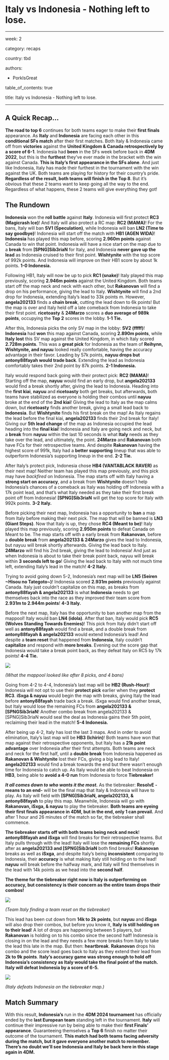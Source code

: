 # Italy vs Indonesia - Nothing left to lose.

---

week: 2

category: recaps

country: tbd

authors:

- PorkIsGreat

table_of_contents: true

title: Italy vs Indonesia - Nothing left to lose.

---

## **A Quick Recap…**

**The road to top 6** continues for both teams eager to make their **first finals** appearance. As **Italy** and **Indonesia** are facing each other in this **conditional SFs match** after their first matches. Both Italy & Indonesia came off from **victories** against the **United Kingdom & Canada retrospectively by a score of 6-1**. Indonesia had **been** in the SFs week before back in **4DM 2022**, but this is the **furthest** they’ve ever made in the bracket with the win against Canada. **This is Italy’s first appearance in the SFs alone**. And just like Indonesia, Italy has made their furthest in the tournament with the win against the UK. Both teams are playing for history for their country’s pride. **Regardless of the result, both teams will finish in the Top 8**. But it’s obvious that these 2 teams want to keep going all the way to the end. Regardless of what happens, these 2 teams will give everything they got!

## **The Rundown**

**Indonesia** won the **roll battle** against **Italy**. Indonesia will first protect **RC3 (Magicrash Ice)**! And Italy will also protect a RC map: **RC2 (MAMA)**! For the bans, Italy will ban **SV1 (Speculation)**, while Indonesia will ban **LN2 (Time to say goodbye)**! Indonesia will start off the match with **HB1 (AGEN WIDA)**! **Indonesia** has played this map before, scoring **2.960m points** against Canada to win that point. Indonesia will have a nice start on the map due to a **break** from **[SPNG]Sib3riaN** for Italy, and Indonesia **never gave up the lead** as Indonesia cruised to their first point. **Wishtynite** with the top score of 992k points. And Indonesia will improve on their HB1 score by about 1k points. **1-0 Indonesia.**

Following HB1, Italy will now be up to pick **RC1 (snake)**! Italy played this map previously, scoring **2.946m points** against the United Kingdom. Both teams start off the map neck and neck with each other, but **Rakanovan** will find a drop on his performance, giving the lead to Italy. **Wishtynite** will find a 2nd drop for Indonesia, extending Italy’s lead to 33k points m. However, **angela202133** finds a **chain break**, cutting the lead down to 6k points! But the map is over and Italy held off a late comeback from Indonesia to take their first point. **ricetoasty** & **24Marzo** scores a **duo average of 989k points**, occupying the **Top 2** scores in the lobby. **1-1 Tie.**

After this, Indonesia picks the only SV map in the lobby: **SV2 (fffff)**! **Indonesia** had **won** this map against Canada, scoring **2.890m points**, while **Italy** **lost** this SV map against the United Kingdom, in which Italy scored **2.728m points**. This was a **great pick** for Indonesia as the team of **Reihynn, Wishtynite, and nayuu** looked really comfortable, having the accuracy advantage in their favor. Leading by 57k points, **nayuu drops but antony88fayah would trade back**. Extending the lead as Indonesia comfortably takes their 2nd point by 87k points. **2-1 Indonesia.**

Italy would respond back going with their protect pick: **RC2 (MAMA)**! Starting off the map, **nayuu** would find an early drop, but **angela202133** would find a break shortly after, giving the lead to Indonesia. Heading into the **first kiai**, **nayuu** and **ricetoasty** both get breaks, but afterwards, both teams have stabilized as everyone is holding their combos until **nayuu** broke at the end of the **2nd kiai**! Giving the lead to Italy as the map calms down, but **ricetoasty** finds another break, giving a small lead back to **Indonesia**. But **Wishtynite** finds his first break on the map! As Italy regains the lead before the final kiai, **angela202133** finds their 2nd break for Italy! Giving our **5th lead change** of the map as Indonesia occupied the lead heading into the **final kiai**! Indonesia and Italy are going neck and neck, but a **break** from **nayuu** within the last 10 seconds is what **Italy** needs as they take over the lead, and ultimately, the point. **24Marzo** and **Rakanovan** both have FCs for their retrospective teams. And despite **Rakanovan** having the highest score of 991k, Italy had a **better supporting** lineup that was able to outperform Indonesia’s supporting lineup in the end. **2-2 Tie.**

After Italy’s protect pick, Indonesia chose **HB4 (VANTABLACK RAVER)** as their next map! Neither team has played this map previously, and this pick may have *backfired* on Indonesia. The map starts off with Italy having a **strong start on accuracy**, and a break from **Wishtynite** doesn’t help Indonesia’s chances of a comeback as Italy was holding off Indonesia with a 17k point lead, and that’s what Italy needed as they take their first break point off from Indonesia! **[SPNG]Sib3riaN** will get the top score for Italy with 992k points. **3-2 Italy.**

Before picking their next map, Indonesia has a opportunity to **ban** a map from Italy before making their next pick. The map that will be banned is **LN3 (Giant Steps)**. Now that Italy is up, they chose **RC4 (Meant to be)**! Italy played this map previously, scoring **2.950m points** to defeat Canada on Meant to be. The map starts off with a early break from **Rakanovan**, before a **double break** from **angela202133 & 24Marzo** gives the lead to Indonesia, but nayuu will break shortly afterwards. Giving the lead back to Italy. **24Marzo** will find his 2nd break, giving the lead to Indonesia! And just as when Indonesia is about to take their break point back, nayuu will break within **3 seconds left to go**! Giving the lead back to Italy with not much time left, extending Italy’s lead in the match! **4-2 Italy.**

Trying to avoid going down 5-2, Indonesia’s next map will be **LN5 (Seiren ~Hisou no Tategoto~)**! Indonesia scored **2.931m points** previously against Canada. Italy just couldn’t capitalize on this map, as breaks from **antony88fayah & angela202133** is what **Indonesia** needs to get themselves back into the race as they improved their team score from **2.931m to 2.944m points**! **4-3 Italy.**

Before the next map, Italy has the opportunity to ban another map from the mappool! Italy would ban **LN4 (idola)**. After that ban, Italy would pick **RC5 (Wolves Standing Towards Enemies)**! This pick from Italy didn’t start off well as **antony88fayah** would find a break, and a double break from **antony88fayah & angela202133** would extend Indonesia’s lead! And despite a **team reset** that happened from **Indonesia**, Italy couldn’t **capitalize** and respond with **more breaks**. Evening out the score gap that Indonesia would take a break point back, as they defeat Italy on RC5 by 17k points! **4-4 Tie.**

![](https://lh7-us.googleusercontent.com/45ZqIaVh2_WdGF0C-Vq_0nnDNx7wPS4g8m6M_G9tOFRNla7hozZCOPM3yKnZRaQl1z5bmEdOaqigwoTeMQQWkyu_3K1KdArn0dBZiGgW4FoNQ-KX_0WiOfP1lYCoNFf_HDmUonA6V4xHv9y-HYCg6ds)

*(What the mappool looked like after 8 picks, and 4 bans)*

Going from 4-2 to 4-4, Indonesia’s last map will be **HB2 (Rush-Hour)**! Indonesia will not opt to use their **protect pick** earlier when they **protect RC3**. **iSxga & nayuu** would begin the map with breaks, giving Italy the lead before **antony88fayah** trade back a break. iSxga would find another break, but Italy would lose the remaining FCs from **angela202133 & [SPNGSib3riaN**! Another combo break from angela202133 & [SPNG]Sib3riaN would seal the deal as Indonesia gains their 5th point, reclaiming their lead in the match! **5-4 Indonesia.**

After being up 4-2, Italy has lost the last 3 maps. And in order to avoid elimination, Italy’s last map will be **HB3 (Ichirin)**! Both teams have won that map against their retrospective opponents, but Italy has a **21k point advantage** over Indonesia after their first attempts. Both teams are neck and neck for the first half, until a **double break** from Indonesia happened as **Rakanovan & Wishtynite** lost their FCs, giving a big lead to Italy! **angela202133** would find a break towards the end but there wasn’t enough time for Indonesia to catch up. As Italy would be able to beat Indonesia on **HB3**, being able to **avoid a 4-0 run** from Indonesia to force **Tiebreaker!**

***It all comes down to who wants it the most.*** As the tiebreaker: **ResolvE -means to an end-** will be the final map that Italy & Indonesia will have to play. As Italy will field with **[SPNG]Sib3riaN, angela202133, & antony88fayah** to play this map. Meanwhile, Indonesia will go with **Rakanovan, iSxga, & nayuu** to play the tiebreaker. **Both teams are eyeing their first finals appearance in 4DM, but in the end, only 1 can prevail.** And after 1 hour and 26 minutes of the match so far, the tiebreaker shall commence.

**The tiebreaker starts off with both teams being neck and neck**! **antony88fayah and iSxga** will find breaks for their retrospective teams. But Italy pulls through with the lead! Italy will lose the **remaining FCs** shortly after as **angela202133 and [SPNG]Sib3riaN** both find breaks! **Rakanovan** breaks as well as **iSxga**, and despite Italy’s being **inconsistent** comparing to Indonesia, their **accuracy** is what making Italy still holding on to the lead! **nayuu** will break before the halfway mark, and Italy will find themselves in the lead with 14k points as we head into the **second half**.

**The theme for the tiebreaker right now is Italy is outperforming on accuracy, but consistency is their concern as the entire team drops their combos!**

![](https://lh7-us.googleusercontent.com/pq1y5uCGHARSAntM9lQBPoKIa_KB5hYvcv1qPFSYsKKwp7Q_l131zC4_yvWvJCbS7AptuRdFSDaBz-h7WkF4rkOllcmTPfY6XEe8oGIUS1q8D27N66u9i0DUx4rKLPIWjuKTB6rg5C_OrblOos5lE_8)

*(Team Italy finding a team reset on the tiebreaker)*

This lead has been cut down from **14k to 2k points**, but **nayuu** and **iSxga** will also drop their combos, but before you know it, **Italy is still holding on to their lead**! A lot of drops are happening between 5 players, but **Rakanovan** is holding on to his combo since the second half! Indonesia is closing in on the lead and they needs a few more breaks from Italy to take the lead this late in the map. But then: **heartbreak**. **Rakanovan** drops his combo and the score lead goes back to Italy as they extend their lead from **2k to 9k points**. **Italy’s accuracy game was strong enough to hold off Indonesia’s consistency as Italy would take the final point of the match.** **Italy will defeat Indonesia by a score of 6-5.**

![](https://lh7-us.googleusercontent.com/qE_thgMTCR1Lc-cOXOKC-eXMzg31rwaAZJ5Ei_WcHjuPuO1O9RyrqxKzC88mDXFwRPFSf-HejQCjhHfPk2g8E3_boyNF3Be-a4Ux_5PggRgPX38vVycuLvwJwtinyC6mr-9-1kLX5nmXvtmOklxLfaE)

*(Italy defeats Indonesia on the tiebreaker map.)*

## Match Summary

With this result, **Indonesia’s** run in the **4DM 2024 tournament** has officially ended by the **last European team** standing left in the tournament. **Italy** will continue their impressive run by being able to make their **first Finals’ appearance**. Guaranteeing themselves a **Top 6** finish no matter their outcome of the tournament. **This match had both teams facing adversity during the match, but it gave everyone another match to remember.** **There’s no doubt we’ll see Indonesia and Italy be back here in this stage again in 4DM.**
